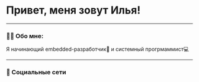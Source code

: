 # Привет, меня зовут Илья!

---

### 👨‍💻 Обо мне:

Я начинающий embedded-разработчик🤖 и системный прогрмаммист:computer:

---

### 🤙 Социальные сети
